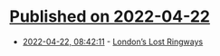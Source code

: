 # [Published on 2022-04-22](index.md)

* [2022-04-22, 08:42:11](https://news.ycombinator.com/item?id=31119470) - [London’s Lost Ringways](https://www.worksinprogress.co/issue/londons-lost-ringways/)
